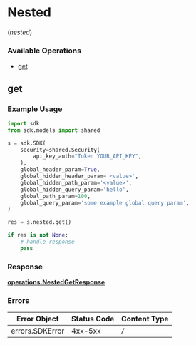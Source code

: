 # Nested
(*nested*)

### Available Operations

* [get](#get)

## get

### Example Usage

```python
import sdk
from sdk.models import shared

s = sdk.SDK(
    security=shared.Security(
        api_key_auth="Token YOUR_API_KEY",
    ),
    global_header_param=True,
    global_hidden_header_param='<value>',
    global_hidden_path_param='<value>',
    global_hidden_query_param='hello',
    global_path_param=100,
    global_query_param='some example global query param',
)

res = s.nested.get()

if res is not None:
    # handle response
    pass

```


### Response

**[operations.NestedGetResponse](../../models/operations/nestedgetresponse.md)**
### Errors

| Error Object    | Status Code     | Content Type    |
| --------------- | --------------- | --------------- |
| errors.SDKError | 4xx-5xx         | */*             |
